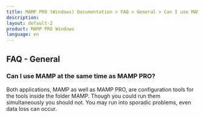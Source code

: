 ```yaml
---
title: MAMP PRO (Windows) Documentation > FAQ > General > Can I use MAMP at the same time as MAMP PRO?
description:
layout: default-2
product: MAMP PRO Windows
language: en
---
```


## FAQ - General

### Can I use MAMP at the same time as MAMP PRO?

Both applications, MAMP as well as MAMP PRO, are configuration tools for the tools inside the folder MAMP. Though you could run them simultaneously you should not. You may run into sporadic problems, even data loss can occur.
